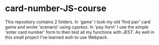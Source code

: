 # card-number-JS-course
This repository contains 2 folders. In 'game' I took my old 'find pair' card game and wrote 'scenario' using cypress. In 'pay-form' I use the simple 'enter card number' form to then test all my functions with JEST. As well in this small project I've learned woh to use Webpack.
